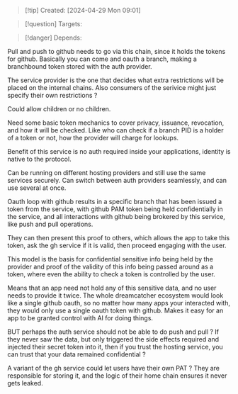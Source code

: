 
>[!tip] Created: [2024-04-29 Mon 09:01]

>[!question] Targets: 

>[!danger] Depends: 

Pull and push to github needs to go via this chain, since it holds the tokens for github.
Basically you can come and oauth a branch, making a branchbound token stored with the auth provider.  

The service provider is the one that decides what extra restrictions will be placed on the internal chains.  Also consumers of the serivice might just specify their own restrictions ?

Could allow children or no children.



Need some basic token mechanics to cover privacy, issuance, revocation, and how it will be checked.  Like who can check if a branch PID is a holder of a token or not, how the provider will charge for lookups.

Benefit of this service is no auth required inside your applications, identity is native to the protocol.

Can be running on different hosting providers and still use the same services securely.
Can switch between auth providers seamlessly, and can use several at once.

Oauth loop with github results in a specific branch that has been issued a token from the service, with github PAM token being held confidentially in the service, and all interactions with github being brokered by this service, like push and pull operations.

They can then present this proof to others, which allows the app to take this token, ask the gh service if it is valid, then proceed engaging with the user.

This model is the basis for confidential sensitive info being held by the provider and proof of the validity of this info being passed around as a token, where even the ability to check a token is controlled by the user.

Means that an app need not hold any of this sensitive data, and no user needs to provide it twice.
The whole dreamcatcher ecosystem would look like a single github oauth, so no matter how many apps your interacted with, they would only use a single oauth token with github.  Makes it easy for an app to be granted control with AI for doing things.

BUT perhaps the auth service should not be able to do push and pull ?
If they never saw the data, but only triggered the side effects required and injected their secret token into it, then if you trust the hosting service, you can trust that your data remained confidential ?

A variant of the gh service could let users have their own PAT ?  They are responsible for storing it, and the logic of their home chain ensures it never gets leaked.